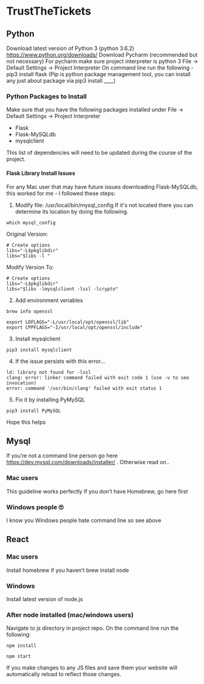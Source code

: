 # TrustTheTickets

## Python

Download latest version of Python 3 (python 3.6.2)
https://www.python.org/downloads/
Download Pycharm (recommended but not necessary)
For pycharm make sure project interpreter is python 3
File -> Default Settings -> Project Interpreter
On command line run the following - pip3 install flask
(Pip is python package management tool, you can install any just about package via pip3 install ____)

### Python Packages to Install
Make sure that you have the following packages installed under File -> Default Settings -> Project Interpreter

- Flask
- Flask-MySQLdb
- mysqlclient

This list of dependencies will need to be updated during the course of the project.

#### Flask Library Install Issues

For any Mac user that may have future issues downloading Flask-MySQLdb, this worked for me - I followed these steps:

1. Modify file: /usr/local/bin/mysql_config
If it's not located there you can determine its location by doing the following.
```
which mysql_config
```

Original Version:
```
# Create options 
libs="-L$pkglibdir" 
libs="$libs -l "
```

Modify Version To:
```
# Create options
libs="-L$pkglibdir" 
libs="$libs -lmysqlclient -lssl -lcrypto"
```

2. Add environment veriables
```
brew info openssl
```
```
export LDFLAGS="-L/usr/local/opt/openssl/lib"
export CPPFLAGS="-I/usr/local/opt/openssl/include"
```

3. Install mysqlclient
```
pip3 install mysqlclient
```

4. If the issue persists with this error...
```
ld: library not found for -lssl
clang: error: linker command failed with exit code 1 (use -v to see invocation)
error: command '/usr/bin/clang' failed with exit status 1
```
5. Fix it by installing PyMySQL
```
pip3 install PyMySQL
```

Hope this helps

## Mysql

If you’re not a command line person go here https://dev.mysql.com/downloads/installer/ . Otherwise read on..

### Mac users

This guideline works perfectly
If you don’t have Homebrew, go here first


### Windows people 🙄 

I know you Windows people hate command line so see above

## React

### Mac users

Install homebrew if you haven’t 
brew install node

### Windows

Install latest version of node.js

### After node installed (mac/windows users)

Navigate to js directory in project repo. On the command line run the following:
```
npm install
```
```
npm start
```
If you make changes to any JS files and save them your website will automatically reload to reflect those changes. 
